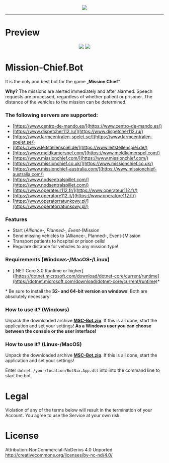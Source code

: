 <p align="center">
  <a href="https://discord.gg/8FMzSRJ">
    <img src="https://discordapp.com/api/guilds/365129052832530433/widget.png?style=banner2" />
  </a>
</p>

<hr />

# Preview
<p align="center">
  <img src="https://extraimage.net/images/2019/11/27/524113b6e5f1da71a5adf8cf6b04993e.png" />
  <img src="https://extraimage.net/images/2019/11/23/a12c1f58cf16c002ed44403dda8f5123.png" />
</p>

# Mission-Chief.Bot

It is the only and best bot for the game  „**Mission Chief**“.

**Why?** The missions are alerted immediately and after alarmed. Speech requests are processed, regardless of whether patient or prisoner. The distance of the vehicles to the mission can be determined.

### **The following servers are supported:**
- [https://www.centro-de-mando.es/](https://www.centro-de-mando.es/)
- [https://www.dispetcher112.ru/](https://www.dispetcher112.ru/)
- [https://www.larmcentralen-spelet.se/](https://www.larmcentralen-spelet.se/)
- [https://www.leitstellenspiel.de/](https://www.leitstellenspiel.de/)
- [https://www.meldkamerspel.com/](https://www.meldkamerspel.com/)
- [https://www.missionchief.com/](https://www.missionchief.com/)
- [https://www.missionchief.co.uk/](https://www.missionchief.co.uk/)
- [https://www.missionchief-australia.com/](https://www.missionchief-australia.com/)
- [https://www.nodsentralspillet.com/](https://www.nodsentralspillet.com/)
- [https://www.operateur112.fr/](https://www.operateur112.fr/)
- [https://www.operatore112.it/](https://www.operatore112.it/)
- [https://www.operatorratunkowy.pl/](https://www.operatorratunkowy.pl/)

### Features

 - Start (*Alliance-, Planned-, Event-*)Mission
 - Send missing vehicles to (Alliance-, Planned-, Event-)Mission
 - Transport patients to hospital or prison cells!
 - Regulare distance for vehicles to any mission type!

### Requirements (Windows-/MacOS-/Linux)

- [.NET Core 3.0 Runtime or higher]([https://dotnet.microsoft.com/download/dotnet-core/current/runtime](https://dotnet.microsoft.com/download/dotnet-core/current/runtime)*

\* Be sure to install the __32- and 64-bit version on windows__! Both are absolutely necessary!

### How to use it? (Windows)

Unpack the downloaded archive  **[MSC-Bot.zip](https://github.com/cfHxqA/Mission-Chief.Bot/raw/master/MSC-Bot.zip)**. If this is all done, start the application and set your settings! **As a Windows user you can choose between the console or the user interface!**

### How to use it? (Linux-/MacOS)

Unpack the downloaded archive  **[MSC-Bot.zip](https://github.com/cfHxqA/Mission-Chief.Bot/raw/master/MSC-Bot.zip)**. If this is all done, start the application and set your settings!

Enter `dotnet /your/location/BotNix.App.dll` into into the command line to start the bot.

# Legal

Violation of any of the terms below will result in the termination of your Account. You agree to use the Service at your own risk.

# License
Attribution-NonCommercial-NoDerivs 4.0 Unported <http://creativecommons.org/licenses/by-nc-nd/4.0/>

